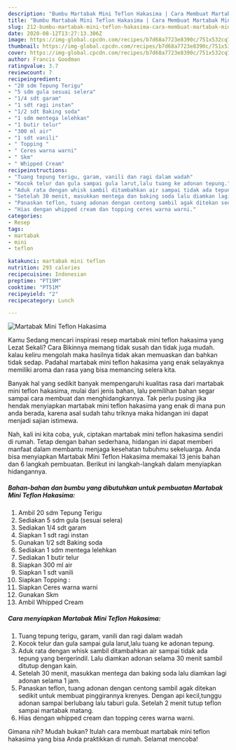```yaml
---
description: "Bumbu Martabak Mini Teflon Hakasima | Cara Membuat Martabak Mini Teflon Hakasima Yang Sempurna"
title: "Bumbu Martabak Mini Teflon Hakasima | Cara Membuat Martabak Mini Teflon Hakasima Yang Sempurna"
slug: 212-bumbu-martabak-mini-teflon-hakasima-cara-membuat-martabak-mini-teflon-hakasima-yang-sempurna
date: 2020-08-12T13:27:13.306Z
image: https://img-global.cpcdn.com/recipes/b7d68a7723e8390c/751x532cq70/martabak-mini-teflon-hakasima-foto-resep-utama.jpg
thumbnail: https://img-global.cpcdn.com/recipes/b7d68a7723e8390c/751x532cq70/martabak-mini-teflon-hakasima-foto-resep-utama.jpg
cover: https://img-global.cpcdn.com/recipes/b7d68a7723e8390c/751x532cq70/martabak-mini-teflon-hakasima-foto-resep-utama.jpg
author: Francis Goodman
ratingvalue: 3.7
reviewcount: 7
recipeingredient:
- "20 sdm Tepung Terigu"
- "5 sdm gula sesuai selera"
- "1/4 sdt garam"
- "1 sdt ragi instan"
- "1/2 sdt Baking soda"
- "1 sdm mentega lelehkan"
- "1 butir telur"
- "300 ml air"
- "1 sdt vanili"
- " Topping "
- " Ceres warna warni"
- " Skm"
- " Whipped Cream"
recipeinstructions:
- "Tuang tepung terigu, garam, vanili dan ragi dalam wadah"
- "Kocok telur dan gula sampai gula larut,lalu tuang ke adonan tepung."
- "Aduk rata dengan whisk sambil ditambahkan air sampai tidak ada tepung yang bergerindil. Lalu diamkan adonan selama 30 menit sambil ditutup dengan kain."
- "Setelah 30 menit, masukkan mentega dan baking soda lalu diamkan lagi adonan selama 1 jam."
- "Panaskan teflon, tuang adonan dengan centong sambil agak ditekan sedikit untuk membuat pinggirannya krenyes. Dengan api kecil,tunggu adonan sampai berlubang lalu taburi gula. Setelah 2 menit tutup teflon sampai martabak matang."
- "Hias dengan whipped cream dan topping ceres warna warni."
categories:
- Resep
tags:
- martabak
- mini
- teflon

katakunci: martabak mini teflon 
nutrition: 293 calories
recipecuisine: Indonesian
preptime: "PT19M"
cooktime: "PT51M"
recipeyield: "2"
recipecategory: Lunch

---
```



![Martabak Mini Teflon Hakasima](https://img-global.cpcdn.com/recipes/b7d68a7723e8390c/751x532cq70/martabak-mini-teflon-hakasima-foto-resep-utama.jpg)

Kamu Sedang mencari inspirasi resep martabak mini teflon hakasima yang Lezat Sekali? Cara Bikinnya memang tidak susah dan tidak juga mudah. kalau keliru mengolah maka hasilnya tidak akan memuaskan dan bahkan tidak sedap. Padahal martabak mini teflon hakasima yang enak selayaknya memiliki aroma dan rasa yang bisa memancing selera kita.



Banyak hal yang sedikit banyak mempengaruhi kualitas rasa dari martabak mini teflon hakasima, mulai dari jenis bahan, lalu pemilihan bahan segar sampai cara membuat dan menghidangkannya. Tak perlu pusing jika hendak menyiapkan martabak mini teflon hakasima yang enak di mana pun anda berada, karena asal sudah tahu triknya maka hidangan ini dapat menjadi sajian istimewa.


Nah, kali ini kita coba, yuk, ciptakan martabak mini teflon hakasima sendiri di rumah. Tetap dengan bahan sederhana, hidangan ini dapat memberi manfaat dalam membantu menjaga kesehatan tubuhmu sekeluarga. Anda bisa menyiapkan Martabak Mini Teflon Hakasima memakai 13 jenis bahan dan 6 langkah pembuatan. Berikut ini langkah-langkah dalam menyiapkan hidangannya.

<!--inarticleads1-->

##### Bahan-bahan dan bumbu yang dibutuhkan untuk pembuatan Martabak Mini Teflon Hakasima:

1. Ambil 20 sdm Tepung Terigu
1. Sediakan 5 sdm gula (sesuai selera)
1. Sediakan 1/4 sdt garam
1. Siapkan 1 sdt ragi instan
1. Gunakan 1/2 sdt Baking soda
1. Sediakan 1 sdm mentega lelehkan
1. Sediakan 1 butir telur
1. Siapkan 300 ml air
1. Siapkan 1 sdt vanili
1. Siapkan  Topping :
1. Siapkan  Ceres warna warni
1. Gunakan  Skm
1. Ambil  Whipped Cream




<!--inarticleads2-->

##### Cara menyiapkan Martabak Mini Teflon Hakasima:

1. Tuang tepung terigu, garam, vanili dan ragi dalam wadah
1. Kocok telur dan gula sampai gula larut,lalu tuang ke adonan tepung.
1. Aduk rata dengan whisk sambil ditambahkan air sampai tidak ada tepung yang bergerindil. Lalu diamkan adonan selama 30 menit sambil ditutup dengan kain.
1. Setelah 30 menit, masukkan mentega dan baking soda lalu diamkan lagi adonan selama 1 jam.
1. Panaskan teflon, tuang adonan dengan centong sambil agak ditekan sedikit untuk membuat pinggirannya krenyes. Dengan api kecil,tunggu adonan sampai berlubang lalu taburi gula. Setelah 2 menit tutup teflon sampai martabak matang.
1. Hias dengan whipped cream dan topping ceres warna warni.




Gimana nih? Mudah bukan? Itulah cara membuat martabak mini teflon hakasima yang bisa Anda praktikkan di rumah. Selamat mencoba!
